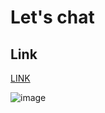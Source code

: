 # Let's chat 
## Link

<a a href="https://node-project-deploy.herokuapp.com/"> LINK </a>

![image](https://user-images.githubusercontent.com/74015697/236039233-af9c3ee1-d0ef-49eb-89f4-9fe67066ce4a.png)